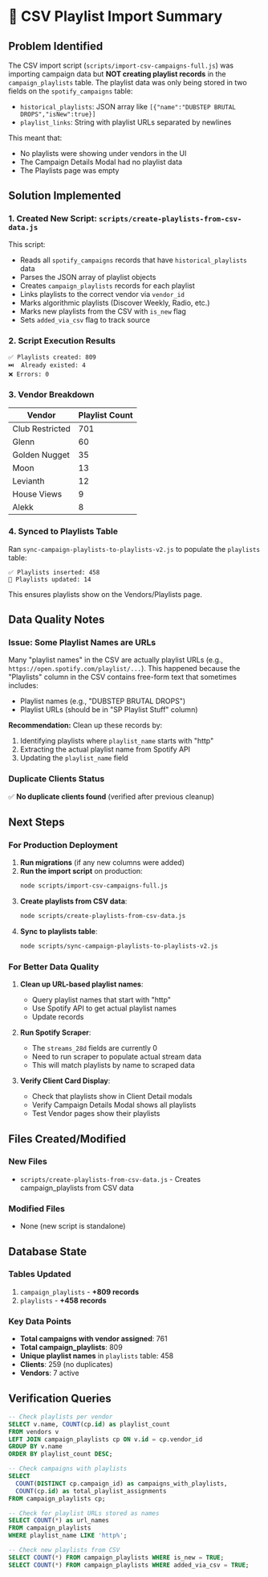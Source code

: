 # 🎵 CSV Playlist Import Summary

## Problem Identified

The CSV import script (`scripts/import-csv-campaigns-full.js`) was importing campaign data but **NOT creating playlist records** in the `campaign_playlists` table. The playlist data was only being stored in two fields on the `spotify_campaigns` table:
- `historical_playlists`: JSON array like `[{"name":"DUBSTEP BRUTAL DROPS","isNew":true}]`
- `playlist_links`: String with playlist URLs separated by newlines

This meant that:
- No playlists were showing under vendors in the UI
- The Campaign Details Modal had no playlist data
- The Playlists page was empty

## Solution Implemented

### 1. Created New Script: `scripts/create-playlists-from-csv-data.js`

This script:
- Reads all `spotify_campaigns` records that have `historical_playlists` data
- Parses the JSON array of playlist objects
- Creates `campaign_playlists` records for each playlist
- Links playlists to the correct vendor via `vendor_id`
- Marks algorithmic playlists (Discover Weekly, Radio, etc.)
- Marks new playlists from the CSV with `is_new` flag
- Sets `added_via_csv` flag to track source

### 2. Script Execution Results

```
✅ Playlists created: 809
⏭️  Already existed: 4
❌ Errors: 0
```

### 3. Vendor Breakdown

| Vendor          | Playlist Count |
|-----------------|---------------|
| Club Restricted | 701           |
| Glenn           | 60            |
| Golden Nugget   | 35            |
| Moon            | 13            |
| Levianth        | 12            |
| House Views     | 9             |
| Alekk           | 8             |

### 4. Synced to Playlists Table

Ran `sync-campaign-playlists-to-playlists-v2.js` to populate the `playlists` table:
```
✅ Playlists inserted: 458
🔄 Playlists updated: 14
```

This ensures playlists show on the Vendors/Playlists page.

## Data Quality Notes

### Issue: Some Playlist Names are URLs

Many "playlist names" in the CSV are actually playlist URLs (e.g., `https://open.spotify.com/playlist/...`). This happened because the "Playlists" column in the CSV contains free-form text that sometimes includes:
- Playlist names (e.g., "DUBSTEP BRUTAL DROPS")
- Playlist URLs (should be in "SP Playlist Stuff" column)

**Recommendation:** Clean up these records by:
1. Identifying playlists where `playlist_name` starts with "http"
2. Extracting the actual playlist name from Spotify API
3. Updating the `playlist_name` field

### Duplicate Clients Status

✅ **No duplicate clients found** (verified after previous cleanup)

## Next Steps

### For Production Deployment

1. **Run migrations** (if any new columns were added)
2. **Run the import script** on production:
   ```bash
   node scripts/import-csv-campaigns-full.js
   ```
3. **Create playlists from CSV data**:
   ```bash
   node scripts/create-playlists-from-csv-data.js
   ```
4. **Sync to playlists table**:
   ```bash
   node scripts/sync-campaign-playlists-to-playlists-v2.js
   ```

### For Better Data Quality

1. **Clean up URL-based playlist names**:
   - Query playlist names that start with "http"
   - Use Spotify API to get actual playlist names
   - Update records

2. **Run Spotify Scraper**:
   - The `streams_28d` fields are currently 0
   - Need to run scraper to populate actual stream data
   - This will match playlists by name to scraped data

3. **Verify Client Card Display**:
   - Check that playlists show in Client Detail modals
   - Verify Campaign Details Modal shows all playlists
   - Test Vendor pages show their playlists

## Files Created/Modified

### New Files
- `scripts/create-playlists-from-csv-data.js` - Creates campaign_playlists from CSV data

### Modified Files
- None (new script is standalone)

## Database State

### Tables Updated
1. `campaign_playlists` - **+809 records**
2. `playlists` - **+458 records**

### Key Data Points
- **Total campaigns with vendor assigned**: 761
- **Total campaign_playlists**: 809
- **Unique playlist names** in `playlists` table: 458
- **Clients**: 259 (no duplicates)
- **Vendors**: 7 active

## Verification Queries

```sql
-- Check playlists per vendor
SELECT v.name, COUNT(cp.id) as playlist_count 
FROM vendors v 
LEFT JOIN campaign_playlists cp ON v.id = cp.vendor_id 
GROUP BY v.name 
ORDER BY playlist_count DESC;

-- Check campaigns with playlists
SELECT 
  COUNT(DISTINCT cp.campaign_id) as campaigns_with_playlists,
  COUNT(cp.id) as total_playlist_assignments
FROM campaign_playlists cp;

-- Check for playlist URLs stored as names
SELECT COUNT(*) as url_names
FROM campaign_playlists
WHERE playlist_name LIKE 'http%';

-- Check new playlists from CSV
SELECT COUNT(*) FROM campaign_playlists WHERE is_new = TRUE;
SELECT COUNT(*) FROM campaign_playlists WHERE added_via_csv = TRUE;
```


